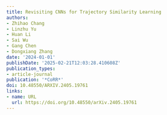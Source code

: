 ```yaml
---
title: Revisiting CNNs for Trajectory Similarity Learning
authors:
- Zhihao Chang
- Linzhu Yu
- Huan Li
- Sai Wu
- Gang Chen
- Dongxiang Zhang
date: '2024-01-01'
publishDate: '2025-02-21T12:03:28.410608Z'
publication_types:
- article-journal
publication: '*CoRR*'
doi: 10.48550/ARXIV.2405.19761
links:
- name: URL
  url: https://doi.org/10.48550/arXiv.2405.19761
---
```

